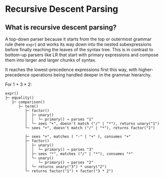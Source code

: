 # Recursive Descent Parsing

## What is recursive descent parsing?

A top-down parser because it starts from the top or outermost grammar rule (here
`expr`) and works its way down into the nested subexpressions before finally
reaching the leaves of the syntax tree. This is in contrast to bottom-up parsers
like LR that start with primary expressions and compose them into larger and
larger chunks of syntax.

It reaches the lowest-precedence expressions first this way, with
higher-precedence operations being handled deeper in the grammar hierarchy.

For 1 + 3 \* 2:

```text
expr()
├─ equality()
   ├─ comparison()
      ├─ term()
         ├─ factor()
         │  ├─ unary()
         │  │  └─ primary() → parses "1"
         │  └─ sees "+", doesn't match ("/" | "*"), returns unary("1")
         └─ sees "+", doesn't match ("/" | "*"), returns factor("1")

         ├─ sees "+", matches ( "-" | "+" ), consumes "+"
         ├─ factor()
         │  ├─ unary()
         │  │  └─ primary() → parses "3"
         │  ├─ sees "*", matches ("/" | "*"), consumes "*"
         │  └─ unary()
         │     └─ primary() → parses "2"
         │  └─ returns unary("3") * unary("2")
         └─ returns factor("1") + factor("3 * 2")
```
